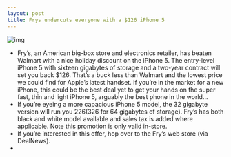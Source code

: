 ```yaml
---
layout: post
title: Frys undercuts everyone with a $126 iPhone 5
---
```

![img](http://media.idownloadblog.com/wp-content/uploads/2012/12/Frys-iPhone-5-holiday-2012.jpg)
* Fry’s, an American big-box store and electronics retailer, has beaten Walmart with a nice holiday discount on the iPhone 5. The entry-level iPhone 5 with sixteen gigabytes of storage and a two-year contract will set you back $126. That’s a buck less than Walmart and the lowest price we could find for Apple’s latest handset. If you’re in the market for a new iPhone, this could be the best deal yet to get your hands on the super fast, thin and light iPhone 5, arguably the best phone in the world…
* If you’re eyeing a more capacious iPhone 5 model, the 32 gigabyte version will run you $226 ($326 for 64 gigabytes of storage). Fry’s has both black and white model available and sales tax is added where applicable. Note this promotion is only valid in-store.
* If you’re interested in this offer, hop over to the Fry’s web store (via DealNews).
*  

